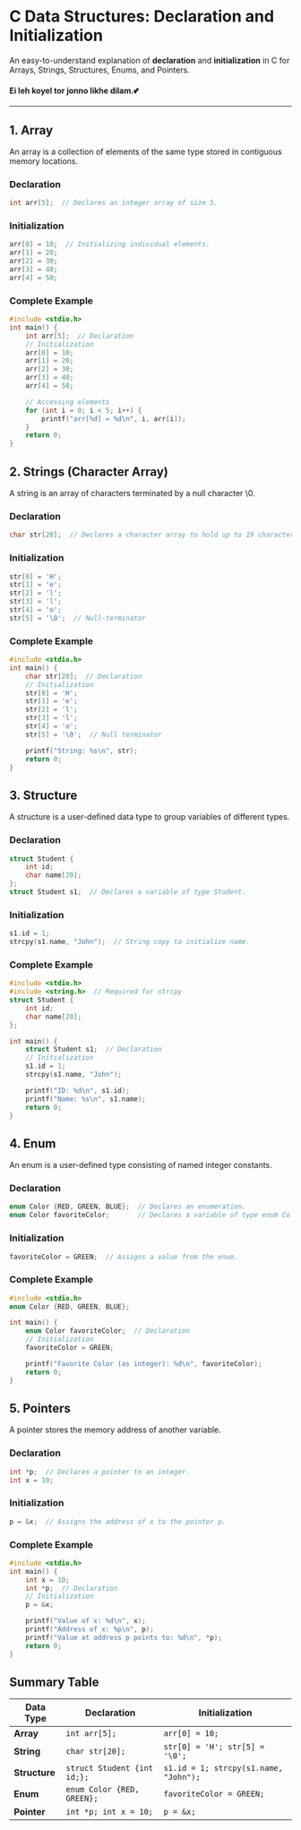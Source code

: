 # C Data Structures: Declaration and Initialization

 An easy-to-understand explanation of **declaration** and **initialization** in C for Arrays, Strings, Structures, Enums, and Pointers.

 #### Ei leh koyel tor jonno likhe dilam.💕

---

## 1. Array  
An array is a collection of elements of the same type stored in contiguous memory locations.

### Declaration
```c
int arr[5];  // Declares an integer array of size 5.
```
### Initialization
```c
arr[0] = 10;  // Initializing individual elements.
arr[1] = 20;
arr[2] = 30;
arr[3] = 40;
arr[4] = 50;
```
### Complete Example
```c
#include <stdio.h>
int main() {
    int arr[5];  // Declaration
    // Initialization
    arr[0] = 10;  
    arr[1] = 20;  
    arr[2] = 30;  
    arr[3] = 40;  
    arr[4] = 50;

    // Accessing elements
    for (int i = 0; i < 5; i++) {
        printf("arr[%d] = %d\n", i, arr[i]);
    }
    return 0;
}
```
## 2. Strings (Character Array)
A string is an array of characters terminated by a null character \0.

### Declaration
```c
char str[20];  // Declares a character array to hold up to 19 characters (1 reserved for '\0').
```
### Initialization
```c
str[0] = 'H';  
str[1] = 'e';  
str[2] = 'l';  
str[3] = 'l';  
str[4] = 'o';  
str[5] = '\0';  // Null-terminator
```
### Complete Example
```c
#include <stdio.h>
int main() {
    char str[20];  // Declaration
    // Initialization
    str[0] = 'H';  
    str[1] = 'e';  
    str[2] = 'l';  
    str[3] = 'l';  
    str[4] = 'o';  
    str[5] = '\0';  // Null terminator

    printf("String: %s\n", str);
    return 0;
}
```
## 3. Structure
A structure is a user-defined data type to group variables of different types.

### Declaration
```c
struct Student {
    int id;
    char name[20];
};
struct Student s1;  // Declares a variable of type Student.
```
### Initialization
```c
s1.id = 1;  
strcpy(s1.name, "John");  // String copy to initialize name.
```
### Complete Example
```c
#include <stdio.h>
#include <string.h>  // Required for strcpy
struct Student {
    int id;
    char name[20];
};

int main() {
    struct Student s1;  // Declaration
    // Initialization
    s1.id = 1;
    strcpy(s1.name, "John");  

    printf("ID: %d\n", s1.id);
    printf("Name: %s\n", s1.name);
    return 0;
}
```
## 4. Enum
An enum is a user-defined type consisting of named integer constants.

### Declaration
```c
enum Color {RED, GREEN, BLUE};  // Declares an enumeration.
enum Color favoriteColor;       // Declares a variable of type enum Color.
```
### Initialization
```c
favoriteColor = GREEN;  // Assigns a value from the enum.
```
### Complete Example
```c
#include <stdio.h>
enum Color {RED, GREEN, BLUE};

int main() {
    enum Color favoriteColor;  // Declaration
    // Initialization
    favoriteColor = GREEN;

    printf("Favorite Color (as integer): %d\n", favoriteColor);
    return 0;
}
```
## 5. Pointers
A pointer stores the memory address of another variable.

### Declaration
```c
int *p;  // Declares a pointer to an integer.
int x = 10;  
```
### Initialization
```c
p = &x;  // Assigns the address of x to the pointer p.
```
### Complete Example
```c
#include <stdio.h>
int main() {
    int x = 10;  
    int *p;  // Declaration
    // Initialization
    p = &x;

    printf("Value of x: %d\n", x);
    printf("Address of x: %p\n", p);
    printf("Value at address p points to: %d\n", *p);
    return 0;
}
```
## Summary Table

| **Data Type**   | **Declaration**                     | **Initialization**                                 |
|------------------|-------------------------------------|---------------------------------------------------|
| **Array**        | `int arr[5];`                      | `arr[0] = 10;`                                   |
| **String**       | `char str[20];`                    | `str[0] = 'H'; str[5] = '\0';`                   |
| **Structure**    | `struct Student {int id;};`        | `s1.id = 1; strcpy(s1.name, "John");`            |
| **Enum**         | `enum Color {RED, GREEN};`         | `favoriteColor = GREEN;`                         |
| **Pointer**      | `int *p; int x = 10;`              | `p = &x;`                                        |
